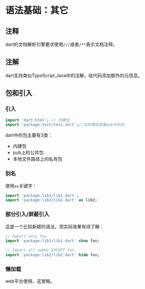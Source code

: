 # 语法基础：其它

## 注释

dart的文档解析引擎要求使用`///`或者`/**`表示文档注释。

## 注解

dart支持类似TypeScript,Java中的注解，给代码添加额外的元信息。

## 包和引入

### 引入

```dart
import 'dart:html'; // 内建包
import 'package:test/test.dart';//文件路径或者pub中的包
```

dart中的包主要有3类：

- 内建包
- pub上的公共包
- 本地文件路径上的私有包

### 别名

使用`as`关键字：

```dart
import 'package:lib1/lib1.dart';
import 'package:lib2/lib2.dart' as lib2;
```

### 部分引入/屏蔽引入

这是一个比较新颖的语法，但实际效果有待了解：

```dart
// Import only foo.
import 'package:lib1/lib1.dart' show foo;

// Import all names EXCEPT foo.
import 'package:lib2/lib2.dart' hide foo;
```

### 懒加载

web平台使用，这里略。
